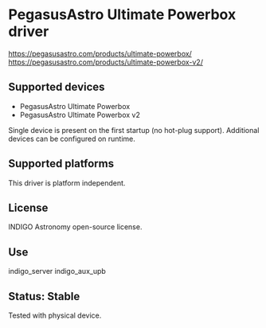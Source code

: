 # PegasusAstro Ultimate Powerbox driver

https://pegasusastro.com/products/ultimate-powerbox/
https://pegasusastro.com/products/ultimate-powerbox-v2/

## Supported devices
* PegasusAstro Ultimate Powerbox
* PegasusAstro Ultimate Powerbox v2

Single device is present on the first startup (no hot-plug support). Additional devices can be configured on runtime.

## Supported platforms

This driver is platform independent.

## License

INDIGO Astronomy open-source license.

## Use

indigo_server indigo_aux_upb

## Status: Stable

Tested with physical device.
